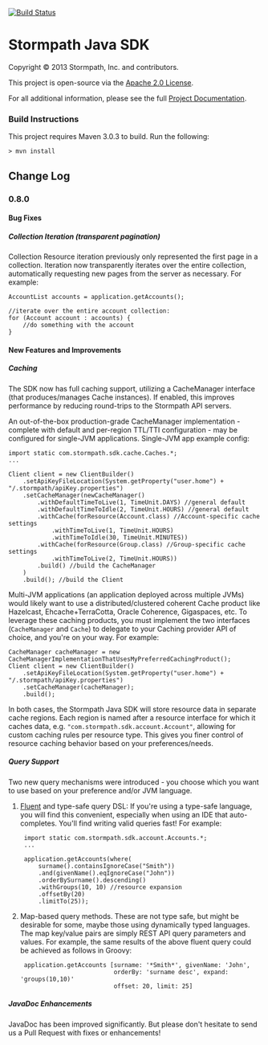 [![Build Status](https://api.travis-ci.org/stormpath/stormpath-sdk-java.png?branch=master)](https://travis-ci.org/stormpath/stormpath-sdk-java)

# Stormpath Java SDK #

Copyright &copy; 2013 Stormpath, Inc. and contributors.

This project is open-source via the [Apache 2.0 License](http://www.apache.org/licenses/LICENSE-2.0).

For all additional information, please see the full [Project Documentation](https://www.stormpath.com/docs/java/product-guide).

### Build Instructions ###

This project requires Maven 3.0.3 to build.  Run the following:

`> mvn install`

## Change Log ##

### 0.8.0 ###

#### Bug Fixes ####

##### Collection Iteration (transparent pagination) #####

Collection Resource iteration previously only represented the first page in a collection.  Iteration now transparently iterates over the entire collection, automatically requesting new pages from the server as necessary.  For example:

    AccountList accounts = application.getAccounts();

    //iterate over the entire account collection:
    for (Account account : accounts) {
        //do something with the account
    }


#### New Features and Improvements ####

##### Caching #####

The SDK now has full caching support, utilizing a CacheManager interface (that produces/manages Cache instances).  If enabled, this improves performance by reducing round-trips to the Stormpath API servers.

An out-of-the-box production-grade CacheManager implementation - complete with default and per-region TTL/TTI configuration - may be configured for single-JVM applications.  Single-JVM app example config:

    import static com.stormpath.sdk.cache.Caches.*;
    ...

    Client client = new ClientBuilder()
        .setApiKeyFileLocation(System.getProperty("user.home") + "/.stormpath/apiKey.properties")
        .setCacheManager(newCacheManager()
            .withDefaultTimeToLive(1, TimeUnit.DAYS) //general default
            .withDefaultTimeToIdle(2, TimeUnit.HOURS) //general default
            .withCache(forResource(Account.class) //Account-specific cache settings
                .withTimeToLive(1, TimeUnit.HOURS)
                .withTimeToIdle(30, TimeUnit.MINUTES))
            .withCache(forResource(Group.class) //Group-specific cache settings
                .withTimeToLive(2, TimeUnit.HOURS))
            .build() //build the CacheManager
        )
        .build(); //build the Client

Multi-JVM applications (an application deployed across multiple JVMs) would likely want to use a distributed/clustered coherent Cache product like Hazelcast, Ehcache+TerraCotta, Oracle Coherence, Gigaspaces, etc.  To leverage these caching products, you must implement the two interfaces (`CacheManager` and `Cache`) to delegate to your Caching provider API of choice, and you're on your way.  For example:

    CacheManager cacheManager = new CacheManagerImplementationThatUsesMyPreferredCachingProduct();
    Client client = new ClientBuilder()
        .setApiKeyFileLocation(System.getProperty("user.home") + "/.stormpath/apiKey.properties")
        .setCacheManager(cacheManager);
        .build();

In both cases, the Stormpath Java SDK will store resource data in separate cache regions.  Each region is named after a resource interface for which it caches data, e.g. `"com.stormpath.sdk.account.Account"`, allowing for custom caching rules per resource type.  This gives you finer control of resource caching behavior based on your preferences/needs.

##### Query Support #####

Two new query mechanisms were introduced - you choose which you want to use based on your preference and/or JVM language.

1. [Fluent](http://en.wikipedia.org/wiki/Fluent_interface) and type-safe query DSL: If you're using a type-safe language, you will find this convenient, especially when using an IDE that auto-completes.  You'll find writing valid queries fast!  For example:

        import static com.stormpath.sdk.account.Accounts.*;
        ...
         
        application.getAccounts(where(
            surname().containsIgnoreCase("Smith"))
            .and(givenName().eqIgnoreCase("John"))
            .orderBySurname().descending()
            .withGroups(10, 10) //resource expansion
            .offsetBy(20)
            .limitTo(25));

2. Map-based query methods.  These are not type safe, but might be desirable for some, maybe those using dynamically typed languages.  The map key/value pairs are simply REST API query parameters and values.  For example, the same results of the above fluent query could be achieved as follows in Groovy:

        application.getAccounts [surname: '*Smith*', givenName: 'John',
                                 orderBy: 'surname desc', expand: 'groups(10,10)'
                                 offset: 20, limit: 25]

##### JavaDoc Enhancements #####

JavaDoc has been improved significantly.  But please don't hesitate to send us a Pull Request with fixes or enhancements!




